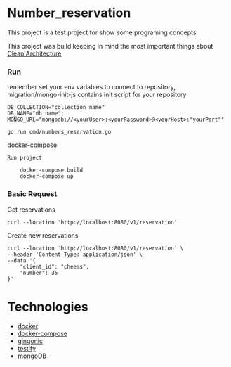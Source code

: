 # Number_reservation

This project is a test project for show some programing concepts

This project was build keeping in mind the most important
things about [Clean Architecture](https://blog.cleancoder.com/uncle-bob/2012/08/13/the-clean-architecture.html)


### Run

remember set your env variables to connect to repository,
migration/mongo-init-js contains init script for your repository

    DB_COLLECTION="collection name"
    DB_NAME="db name";
    MONGO_URL="mongodb://<yourUser>:<yourPassword>@<yourHost>:"yourPort""

    go run cmd/numbers_reservation.go

docker-compose

    Run project
        
        docker-compose build
        docker-compose up

### Basic Request
Get reservations
    
    curl --location 'http://localhost:8080/v1/reservation'

Create new reservations


    curl --location 'http://localhost:8080/v1/reservation' \
    --header 'Content-Type: application/json' \
    --data '{
        "client_id": "cheems",
        "number": 35
    }'
# Technologies

- [docker](https://www.docker.com/)
- [docker-compose](https://docs.docker.com/compose/)
- [gingonic](https://github.com/gin-gonic/gin)
- [testify](https://github.com/stretchr/testify)
- [mongoDB](https://www.mongodb.com/)

